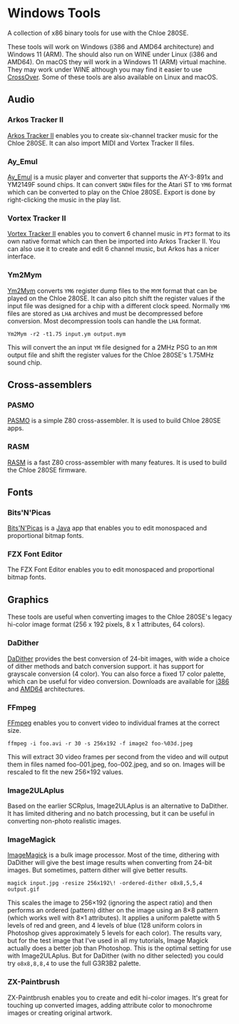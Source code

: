 # Windows Tools
A collection of x86 binary tools for use with the Chloe 280SE.

These tools will work on Windows (i386 and AMD64 architecture) and Windows 11 (ARM). The should also run on WINE under Linux (i386 and AMD64). On macOS they will work in a Windows 11 (ARM) virtual machine. They may work under WINE although you may find it easier to use [CrossOver](https://www.codeweavers.com/crossover#requirements). Some of these tools are also available on Linux and macOS.

## Audio

### Arkos Tracker II

[Arkos Tracker II](https://www.julien-nevo.com/arkostracker/) enables you to create six-channel tracker music for the Chloe 280SE. It can also import MIDI and Vortex Tracker II files.

### Ay_Emul

[Ay_Emul](https://bulba.untergrund.net/emulator_e.htm) is a music player and converter that supports the AY-3-891x and YM2149F sound chips. It can convert `SNDH` files for the Atari ST to `YM6` format which can be converted to play on the Chloe 280SE. Export is done by right-clicking the music in the play list.

### Vortex Tracker II

[Vortex Tracker II](https://github.com/ivanpirog/vortextracker/releases) enables you to convert 6 channel music in `PT3` format to its own native format which can then be imported into Arkos Tracker II. You can also use it to create and edit 6 channel music, but Arkos has a nicer interface.

### Ym2Mym

[Ym2Mym](https://osdk.org/index.php?page=documentation&subpage=ym2mym) converts `YM6` register dump files to the `MYM` format that can be played on the Chloe 280SE. It can also pitch shift the register values if the input file was designed for a chip with a different clock speed. Normally `YM6` files are stored as `LHA` archives and must be decompressed before conversion. Most decompression tools can handle the `LHA` format.

`Ym2Mym -r2 -t1.75 input.ym output.mym`

This will convert the an input `YM` file designed for a 2MHz PSG to an `MYM` output file and shift the register values for the Chloe 280SE's 1.75MHz sound chip.

## Cross-assemblers

### PASMO

[PASMO](https://pasmo.speccy.org/) is a simple Z80 cross-assembler. It is used to build Chloe 280SE apps.

### RASM

[RASM](https://github.com/EdouardBERGE/rasm/releases) is a fast Z80 cross-assembler with many features. It is used to build the Chloe 280SE firmware.

## Fonts

### Bits'N'Picas

[Bits'N'Picas](https://github.com/kreativekorp/bitsnpicas) is a [Java](https://www.java.com/en/download/) app that enables you to edit monospaced and proportional bitmap fonts.

### FZX Font Editor

The FZX Font Editor enables you to edit monospaced and proportional bitmap fonts.

## Graphics

These tools are useful when converting images to the Chloe 280SE's legacy hi-color image format (256 x 192 pixels, 8 x 1 attributes, 64 colors).

### DaDither

[DaDither](https://www.dadither.com/) provides the best conversion of 24-bit images, with wide a choice of dither methods and batch conversion support. it has support for grayscale conversion (4 color). You can also force a fixed 17 color palette, which can be useful for video conversion. Downloads are available for [i386](https://www.dadither.com/bin/DaDither.exe) and [AMD64](https://www.dadither.com/bin/DaDither.64.exe) architectures.

### FFmpeg

[FFmpeg](https://ffmpeg.org/) enables you to convert video to individual frames at the correct size.

`ffmpeg -i foo.avi -r 30 -s 256x192 -f image2 foo-%03d.jpeg`

This will extract 30 video frames per second from the video and will output them in files named foo-001.jpeg, foo-002.jpeg, and so on. Images will be rescaled to fit the new 256×192 values.

### Image2ULAplus

Based on the earlier SCRplus, Image2ULAplus is an alternative to DaDither. It has limited dithering and no batch processing, but it can be useful in converting non-photo realistic images.

### ImageMagick

[ImageMagick](https://imagemagick.org/script/download.php#windows) is a bulk image processor. Most of the time, dithering with DaDither will give the best image results when converting from 24-bit images. But sometimes, pattern dither will give better results.

`magick input.jpg -resize 256x192\! -ordered-dither o8x8,5,5,4 output.gif`

This scales the image to 256×192 (ignoring the aspect ratio) and then performs an ordered (pattern) dither on the image using an 8×8 pattern (which works well with 8×1 attributes). It applies a uniform palette with 5 levels of red and green, and 4 levels of blue (128 uniform colors in Photoshop gives approximately 5 levels for each color). The results vary, but for the test image that I’ve used in all my tutorials, Image Magick actually does a better job than Photoshop. This is the optimal setting for use with Image2ULAplus. But for DaDither (with no dither selected) you could try `o8x8,8,8,4` to use the full G3R3B2 palette.

### ZX-Paintbrush

ZX-Paintbrush enables you to create and edit hi-color images. It's great for touching up converted images, adding attribute color to monochrome images or creating original artwork.
